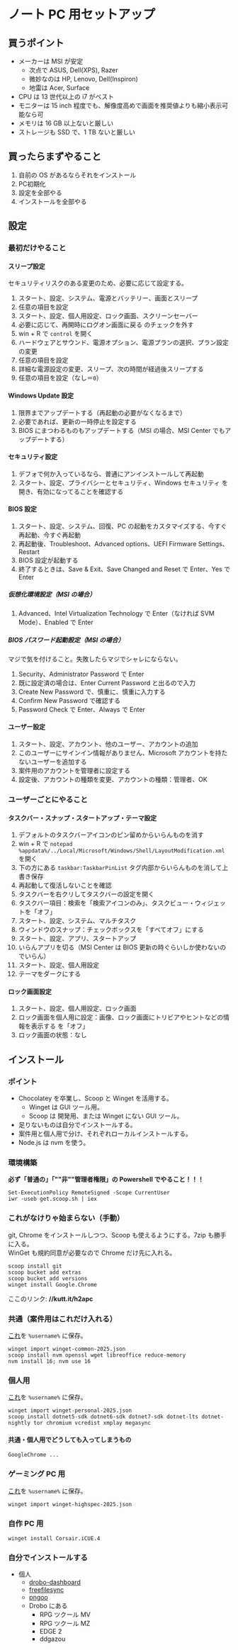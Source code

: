 # ノート PC 用セットアップ

## 買うポイント

- メーカーは MSI が安定
  - 次点で ASUS, Dell(XPS), Razer
  - 微妙なのは HP, Lenovo, Dell(Inspiron)
  - 地雷は Acer, Surface
- CPU は 13 世代以上の i7 がベスト
- モニターは 15 inch 程度でも、解像度高めで画面を推奨値よりも縮小表示可能なら可
- メモリは 16 GB 以上ないと厳しい
- ストレージも SSD で、1 TB ないと厳しい

## 買ったらまずやること

1. 自前の OS があるならそれをインストール
2. PC初期化
3. 設定を全部やる
4. インストールを全部やる

## 設定

### 最初だけやること

#### スリープ設定

セキュリティリスクのある変更のため、必要に応じて設定する。

1. スタート、設定、システム、電源とバッテリー、画面とスリープ
2. 任意の項目を設定
3. スタート、設定、個人用設定、ロック画面、スクリーンセーバー
4. 必要に応じて、再開時にログオン画面に戻る のチェックを外す
5. win + R で `control` を開く
6. ハードウェアとサウンド、電源オプション、電源プランの選択、プラン設定の変更
7. 任意の項目を設定
8. 詳細な電源設定の変更、スリープ、次の時間が経過後スリープする
9. 任意の項目を設定（なし＝`0`）

#### Windows Update 設定

1. 限界までアップデートする（再起動の必要がなくなるまで）
2. 必要であれば、更新の一時停止を設定する
3. BIOS にまつわるものもアップデートする（MSI の場合、MSI Center でもアップデートする）

#### セキュリティ設定

1. デフォで何か入っているなら、普通にアンインストールして再起動
2. スタート、設定、プライバシーとセキュリティ、Windows セキュリティ を開き、有効になってることを確認する

#### BIOS 設定

1. スタート、設定、システム、回復、PC の起動をカスタマイズする、今すぐ再起動、今すぐ再起動
2. 再起動後、Troubleshoot、Advanced options、UEFI Firmware Settings、Restart
3. BIOS 設定が起動する
4. 終了するときは、Save & Exit、Save Changed and Reset で Enter、Yes で Enter

##### 仮想化環境設定（MSI の場合）

1. Advanced、Intel Virtualization Technology で Enter（なければ SVM Mode）、Enabled で Enter

##### BIOS パスワード起動設定（MSI の場合）

マジで気を付けること。失敗したらマジでシャレにならない。

1. Security、Administrator Password で Enter
2. 既に設定済の場合は、Enter Current Password と出るので入力
3. Create New Password で、慎重に、慎重に入力する
4. Confirm New Password で確認する
5. Password Check で Enter、Always で Enter

#### ユーザー設定

1. スタート、設定、アカウント、他のユーザー、アカウントの追加
2. このユーザーにサインイン情報がありません、Microsoft アカウントを持たないユーザーを追加する
3. 案件用のアカウントを管理者に設定する
4. 設定後、アカウントの種類を変更、アカウントの種類：管理者、OK

### ユーザーごとにやること

#### タスクバー・スナップ・スタートアップ・テーマ設定

1. デフォルトのタスクバーアイコンのピン留めからいらんものを消す
2. win + R で `notepad %appdata%/../Local/Microsoft/Windows/Shell/LayoutModification.xml` を開く
3. 下の方にある `taskbar:TaskbarPinList` タグ内部からいらんものを消して上書き保存
4. 再起動して復活しないことを確認
5. タスクバーを右クリしてタスクバーの設定を開く
6. タスクバー項目：検索を「検索アイコンのみ」、タスクビュー・ウィジェットを「オフ」
7. スタート、設定、システム、マルチタスク
8. ウィンドウのスナップ：チェックボックスを「すべてオフ」にする
9. スタート、設定、アプリ、スタートアップ
10. いらんアプリを切る（MSI Center は BIOS 更新の時ぐらいしか使わないのでいらん）
11. スタート、設定、個人用設定
12. テーマをダークにする

#### ロック画面設定

1. スタート、設定、個人用設定、ロック画面
2. ロック画面を個人用に設定：画像、ロック画面にトリビアやヒントなどの情報を表示する を「オフ」
3. ロック画面の状態：なし

## インストール

### ポイント

- Chocolatey を卒業し、Scoop と Winget を活用する。
  - Winget は GUI ツール用。
  - Scoop は 開発用、または Winget にない GUI ツール。
- 足りないものは自分でインストールする。
- 案件用と個人用で分け、それぞれローカルインストールする。
- Node.js は nvm を使う。

### 環境構築

**必ず「普通の」「""非""管理者権限」の Powershell でやること！！！**

```
Set-ExecutionPolicy RemoteSigned -Scope CurrentUser
iwr -useb get.scoop.sh | iex
```

### これがなけりゃ始まらない（手動）

git, Chrome をインストールしつつ、Scoop も使えるようにする。7zip も勝手に入る。  
WinGet も規約同意が必要なので Chrome だけ先に入れる。

```
scoop install git
scoop bucket add extras
scoop bucket add versions
winget install Google.Chrome
```

ここのリンク: **//kutt.it/h2apc**

### 共通（案件用はこれだけ入れる）

[これ](https://github.com/katai5plate/startup-my-PC_install/blob/master/winget-common-2025.json)を `%username%` に保存。

```
winget import winget-common-2025.json
scoop install nvm openssl wget libreoffice reduce-memory
nvm install 16; nvm use 16
```

### 個人用

[これ](https://github.com/katai5plate/startup-my-PC_install/blob/master/winget-personal-2025.json)を `%username%` に保存。

```
winget import winget-personal-2025.json
scoop install dotnet5-sdk dotnet6-sdk dotnet7-sdk dotnet-lts dotnet-nightly tor chromium vcredist xmplay megasync
```

#### 共通・個人用でどうしても入ってしまうもの
```
GoogleChrome ...
```

### ゲーミング PC 用

[これ](https://github.com/katai5plate/startup-my-PC_install/blob/master/winget-highspec-2025.json)を `%username%` に保存。

```
winget import winget-highspec-2025.json
```

### 自作 PC 用

```
winget install Corsair.iCUE.4
```

### 自分でインストールする

- 個人
  - [drobo-dashboard](https://drobo-dashboard.software.informer.com/3.2/)
  - [freefilesync](https://freefilesync.org/)
  - [pngoo](https://freesoft-100.com/review/pngoo.html)
  - Drobo にある
    - RPG ツクール MV
    - RPG ツクール MZ
    - EDGE 2
    - ddgazou

